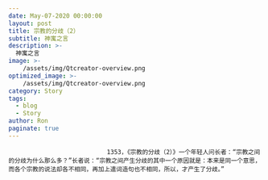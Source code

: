 ```yaml
---
date: May-07-2020 00:00:00
layout: post
title: 宗教的分歧（2）
subtitle: 神寓之言
description: >-
  神寓之言
image: >-
    /assets/img/Qtcreator-overview.png
optimized_image: >-
    /assets/img/Qtcreator-overview.png
category: Story
tags:
  - blog
  - Story
author: Ron
paginate: true
---
```


							　　1353，《宗教的分歧（2）》一个年轻人问长者：“宗教之间的分歧为什么那么多？”长者说：“宗教之间产生分歧的其中一个原因就是：本来是同一个意思，而各个宗教的说法却各不相同，再加上遣词造句也不相同，所以，才产生了分歧。”
							
							
						